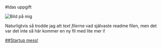 #Idas uppgift

![Bild på mig](https://media.licdn.com/dms/image/v2/C5603AQFEzLlS5z3vpA/profile-displayphoto-shrink_800_800/profile-displayphoto-shrink_800_800/0/1524664061079?e=1731542400&v=beta&t=3VbH7htDK3zhEo5-mGzXRgYFbDlZb374OSsNY7q4AIo) 

Naturligtvis så trodde jag att *text filerna* vad självaste readme filen, men det var det inte så här kommer en ny fil med lite mer i! 

[##Startup mess!](\researchUppgift\newFile.txt)